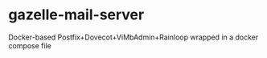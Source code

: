 # gazelle-mail-server
Docker-based Postfix+Dovecot+ViMbAdmin+Rainloop wrapped in a docker compose file
